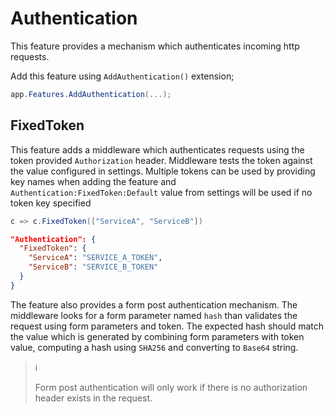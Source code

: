 # Authentication

This feature provides a mechanism which authenticates incoming http requests.

Add this feature using `AddAuthentication()` extension;

```csharp
app.Features.AddAuthentication(...);
```

## FixedToken

This feature adds a middleware which authenticates requests using the token 
provided `Authorization` header. Middleware tests the token against the value 
configured in settings. Multiple tokens can be used by providing key names when
adding the feature and `Authentication:FixedToken:Default` value from settings 
will be used if no token key specified

```csharp
c => c.FixedToken(["ServiceA", "ServiceB"])
```

```json
"Authentication": {
  "FixedToken": {
    "ServiceA": "SERVICE_A_TOKEN",
    "ServiceB": "SERVICE_B_TOKEN"
  }
}
```

The feature also provides a form post authentication mechanism. The middleware
looks for a form parameter named `hash` than validates the request using form 
parameters and token. The expected hash should match the value which is 
generated by combining form parameters with token value, computing a hash using
`SHA256` and converting to `Base64` string. 

> :information_source:
>
> Form post authentication will only work if there is no authorization header
> exists in the request.

